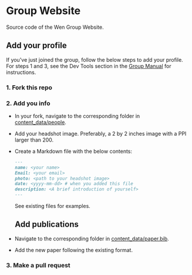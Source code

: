 # Group Website

Source code of the Wen Group Website.

## Add your profile

If you've just joined the group, follow the below steps to add your profile.
For steps 1 and 3, see the Dev Tools section in the [Group Manual](https://wengroup.github.io/group_manual/index.html) for instructions.

### 1. Fork this repo

### 2. Add you info

- In your fork, navigate to the corresponding folder in [content_data/people](./src/content_data/people/).

- Add your headshot image. Preferably, a 2 by 2 inches image with a PPI larger than 200.

- Create a Markdown file with the below contents:

  ```markdown
  ---
  name: <your name>
  Email: <your email>
  photo: <path to your headshot image>
  date: <yyyy-mm-dd> # when you added this file
  description: <A brief introduction of yourself>
  ---
  ```

  See existing files for examples.

  ## Add publications

- Navigate to the corresponding folder in [content_data/paper.bib](./src/content_data/paper.bib/).
- Add the new paper following the existing format.

### 3. Make a pull request
